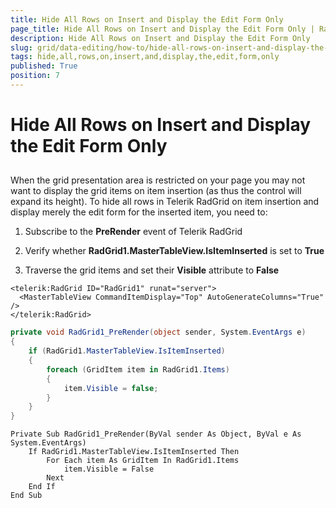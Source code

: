 ```yaml
---
title: Hide All Rows on Insert and Display the Edit Form Only
page_title: Hide All Rows on Insert and Display the Edit Form Only | RadGrid for ASP.NET AJAX Documentation
description: Hide All Rows on Insert and Display the Edit Form Only
slug: grid/data-editing/how-to/hide-all-rows-on-insert-and-display-the-edit-form-only
tags: hide,all,rows,on,insert,and,display,the,edit,form,only
published: True
position: 7
---
```


# Hide All Rows on Insert and Display the Edit Form Only



## 

When the grid presentation area is restricted on your page you may not want to display the grid items on item insertion (as thus the control will expand its height). To hide all rows in Telerik RadGrid on item insertion and display merely the edit form for the inserted item, you need to:

1. Subscribe to the **PreRender** event of Telerik RadGrid

1. Verify whether **RadGrid1.MasterTableView.IsItemInserted** is set to **True**

1. Traverse the grid items and set their **Visible** attribute to **False**



````ASP.NET
<telerik:RadGrid ID="RadGrid1" runat="server">
  <MasterTableView CommandItemDisplay="Top" AutoGenerateColumns="True" />
</telerik:RadGrid>
````
````C#
private void RadGrid1_PreRender(object sender, System.EventArgs e)
{
    if (RadGrid1.MasterTableView.IsItemInserted)
    {
        foreach (GridItem item in RadGrid1.Items)
        {
            item.Visible = false;
        }
    }
}
````
````VB
Private Sub RadGrid1_PreRender(ByVal sender As Object, ByVal e As System.EventArgs)
    If RadGrid1.MasterTableView.IsItemInserted Then
        For Each item As GridItem In RadGrid1.Items
            item.Visible = False
        Next
    End If
End Sub
````

